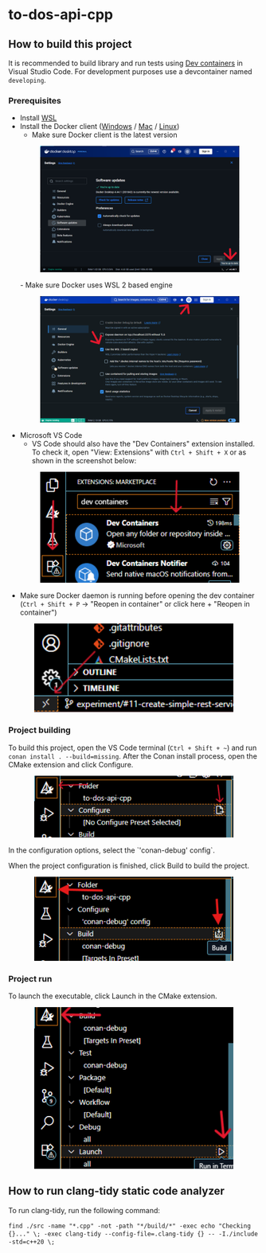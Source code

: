 # to-dos-api-cpp

## How to build this project

It is recommended to build library and run tests using [Dev containers](https://code.visualstudio.com/docs/devcontainers/containers) in Visual Studio Code.
For development purposes use a devcontainer named `developing`.

### Prerequisites

- Install [WSL](https://ubuntu.com/desktop/wsl) 
- Install the Docker client ([Windows](https://docs.docker.com/desktop/setup/install/windows-install/) / [Mac](https://docs.docker.com/desktop/setup/install/mac-install/) / [Linux](https://docs.docker.com/desktop/setup/install/linux-install/)) 
  - Make sure Docker client is the latest version 
   <p style="text-align: center;"><img src="docs/images/dockerVersion.png" alt="dockerVersion" width="400"/></p>
   - Make sure Docker uses WSL 2 based engine 
   <p style="text-align: center;"><img src="docs/images/dockerSettings.png" alt="dockerSettings" width="400"/></p>
- Microsoft VS Code
  - VS Code should also have the "Dev Containers" extension installed. To check it, open "View: Extensions" with `Ctrl + Shift + X` or as shown in the screenshot below:
  <p style="text-align: center;"><img src="docs/images/vscodeExtensions.png" alt="vscodeExtensions" width="400"/></p>
- Make sure Docker daemon is running before opening the dev container (`Ctrl + Shift + P` -> "Reopen in container" or click here + "Reopen in container")
 <p style="text-align: center;"><img src="docs/images/vscodeContainer.png" alt="vscodeContainer" width="400"/></p>

### Project building

To build this project, open the VS Code terminal (`Ctrl + Shift + ~`) and run `conan install . --build=missing`.
After the Conan install process, open the CMake extension and click Configure. 
<p style="text-align: center;"><img src="docs/images/cmakeConfigure.png" alt="cmakeConfigure" width="400"/></p>
In the configuration options, select the `'conan-debug' config`.

When the project configuration is finished, click Build to build the project.
<p style="text-align: center;"><img src="docs/images/cmakeBuild.png" alt="cmakeBuild" width="400"/></p>

### Project run

To launch the executable, click Launch in the CMake extension.
<p style="text-align: center;"><img src="docs/images/cmakeLaunch.png" alt="cmakeLaunch" width="400"/></p>

## How to run clang-tidy static code analyzer

To run clang-tidy, run the following command:
```
find ./src -name "*.cpp" -not -path "*/build/*" -exec echo "Checking {}..." \; -exec clang-tidy --config-file=.clang-tidy {} -- -I./include -std=c++20 \;
```